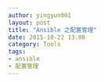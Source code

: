 ```yaml
---
author: yingyun001
layout: post
title: "Ansible 之配置管理"
date: 2015-10-22 13:00
category: Tools
tags:
- ansible
- 配置管理
---
```


